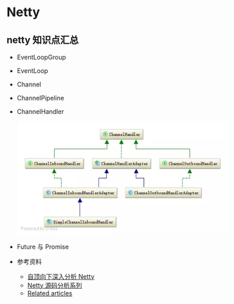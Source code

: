 # Netty

## netty 知识点汇总

- EventLoopGroup

- EventLoop

- Channel

- ChannelPipeline

- ChannelHandler

  ![avatar](./img/netty/ChannelHandler.jpg)

- Future 与 Promise

- 参考资料
  - [自顶向下深入分析 Netty](https://www.jianshu.com/p/92c5092c5d3f)
  - [Netty 源码分析系列](https://segmentfault.com/a/1190000007282628)
  - [Related articles](https://netty.io/wiki/related-articles.html)
